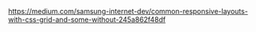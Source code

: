 https://medium.com/samsung-internet-dev/common-responsive-layouts-with-css-grid-and-some-without-245a862f48df
